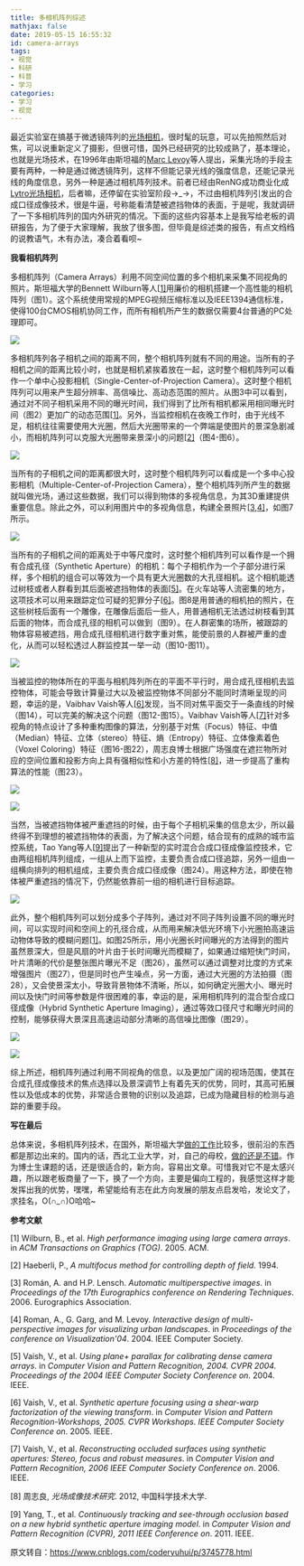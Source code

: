 ```yaml
---
title: 多相机阵列综述
mathjax: false
date: 2019-05-15 16:55:32
id: camera-arrays
tags:
- 视觉
- 科研
- 科普
- 学习
categories:
- 学习
- 视觉
---
```


最近实验室在搞基于微透镜阵列的[光场相机](http://baike.baidu.com/view/5979448.htm?fr=aladdin)，很时髦的玩意，可以先拍照然后对焦，可以说重新定义了摄影，但很可惜，国外已经研究的比较成熟了，基本理论，也就是光场技术，在1996年由斯坦福的[Marc Levoy](http://graphics.stanford.edu/~levoy/)等人提出，采集光场的手段主要有两种，一种是通过微透镜阵列，这样不但能记录光线的强度信息，还能记录光线的角度信息，另外一种是通过相机阵列技术。前者已经由RenNG成功商业化成[Lytro光场相机](https://www.lytro.com/)，后者嘛，还停留在实验室阶段→_→，不过由相机阵列引发出的合成口径成像技术，很是牛逼，号称能看清楚被遮挡物体的表面，于是呢，我就调研了一下多相机阵列的国内外研究的情况。下面的这些内容基本上是我写给老板的调研报告，为了便于大家理解，我放了很多图，但毕竟是综述类的报告，有点文绉绉的说教语气，木有办法，凑合着看呗~

<!---more--->

**我看相机阵列**

多相机阵列（Camera Arrays）利用不同空间位置的多个相机来采集不同视角的照片。斯坦福大学的Bennett Wilburn等人[[1\]](https://www.cnblogs.com/coderyuhui/p/3745778.html#reference)用廉价的相机搭建一个高性能的相机阵列（图1）。这个系统使用常规的MPEG视频压缩标准以及IEEE1394通信标准，使得100台CMOS相机协同工作，而所有相机所产生的数据仅需要4台普通的PC处理即可。

![](https://zymin-1255632454.cos.ap-shanghai.myqcloud.com/0newblog/1557912363971.png)

多相机阵列各子相机之间的距离不同，整个相机阵列就有不同的用途。当所有的子相机之间的距离比较小时，也就是相机紧挨着放在一起，这时整个相机阵列可以看作一个单中心投影相机（Single-Center-of-Projection Camera）。这时整个相机阵列可以用来产生超分辨率、高信噪比、高动态范围的照片。从图3中可以看到，通过对不同子相机采用不同的曝光时间，我们得到了比所有相机都采用相同曝光时间（图2）更加广的动态范围[[1\]](https://www.cnblogs.com/coderyuhui/p/3745778.html#reference)。另外，当监控相机在夜晚工作时，由于光线不足，相机往往需要使用大光圈，然后大光圈带来的一个弊端是使图片的景深急剧减小，而相机阵列可以克服大光圈带来景深小的问题[[2\]](https://www.cnblogs.com/coderyuhui/p/3745778.html#reference)（图4-图6）。

 ![](https://zymin-1255632454.cos.ap-shanghai.myqcloud.com/0newblog/1557912347260.png)      

当所有的子相机之间的距离都很大时，这时整个相机阵列可以看成是一个多中心投影相机（Multiple-Center-of-Projection Camera），整个相机阵列所产生的数据就叫做光场，通过这些数据，我们可以得到物体的多视角信息，为其3D重建提供重要信息。除此之外，可以利用图片中的多视角信息，构建全景照片[[3](https://www.cnblogs.com/coderyuhui/p/3745778.html#reference),[4\]](https://www.cnblogs.com/coderyuhui/p/3745778.html#reference)，如图7所示。

![](https://zymin-1255632454.cos.ap-shanghai.myqcloud.com/0newblog/1557912390488.png)

当所有的子相机之间的距离处于中等尺度时，这时整个相机阵列可以看作是一个拥有合成孔径（Synthetic Aperture）的相机：每个子相机作为一个子部分进行采样，多个相机的组合可以等效为一个具有更大光圈数的大孔径相机。这个相机能透过树枝或者人群看到其后面被遮挡物体的表面[[5\]](https://www.cnblogs.com/coderyuhui/p/3745778.html#reference)。在火车站等人流密集的地方，这项技术可以用来跟踪定位可疑的犯罪分子[[6\]](https://www.cnblogs.com/coderyuhui/p/3745778.html#reference)。图8是用普通的相机拍的照片，在这些树枝后面有一个雕像，在雕像后面后一些人，用普通相机无法透过树枝看到其后面的物体，而合成孔径的相机可以做到（图9）。在人群密集的场所，被跟踪的物体容易被遮挡，用合成孔径相机进行数字重对焦，能使前景的人群被严重的虚化，从而可以轻松透过人群监控其一举一动（图10-图11）。

![](https://zymin-1255632454.cos.ap-shanghai.myqcloud.com/0newblog/1557912458976.png)      

当被监控的物体所在的平面与相机阵列所在的平面不平行时，用合成孔径相机去监控物体，可能会导致计算量过大以及被监控物体不同部分不能同时清晰呈现的问题，幸运的是，Vaibhav Vaish等人[[6\]](https://www.cnblogs.com/coderyuhui/p/3745778.html#reference)发现，当不同对焦平面交于一条直线的时候（图14），可以完美的解决这个问题（图12-图15）。Vaibhav Vaish等人[[7\]](https://www.cnblogs.com/coderyuhui/p/3745778.html#reference)针对多视角的特点设计了多种重构图像的算法，分别基于对焦（Focus）特征、中值（Median）特征、立体（stereo）特征、熵（Entropy）特征、立体像素着色（Voxel Coloring）特征（图16-图22），周志良博士根据广场强度在遮拦物所对应的空间位置和投影方向上具有强相似性和小方差的特性[[8\]](https://www.cnblogs.com/coderyuhui/p/3745778.html#reference)，进一步提高了重构算法的性能（图23）。

![](https://zymin-1255632454.cos.ap-shanghai.myqcloud.com/0newblog/1557912481384.png)

![](https://zymin-1255632454.cos.ap-shanghai.myqcloud.com/0newblog/1557912514482.png)

当然，当被遮挡物体被严重遮挡的时候，由于每个子相机采集的信息太少，所以最终得不到理想的被遮挡物体的表面，为了解决这个问题，结合现有的成熟的城市监控系统，Tao Yang等人[[9\]](https://www.cnblogs.com/coderyuhui/p/3745778.html#reference)提出了一种新型的实时混合合成口径成像监控技术，它由两组相机阵列组成，一组从上而下监控，主要负责合成口径追踪，另外一组由一组横向排列的相机组成，主要负责合成口径成像（图24）。用这种方法，即使在物体被严重遮挡的情况下，仍然能依靠前一组的相机进行目标追踪。

![](https://zymin-1255632454.cos.ap-shanghai.myqcloud.com/0newblog/1557912529760.png)

此外，整个相机阵列可以划分成多个子阵列，通过对不同子阵列设置不同的曝光时间，可以实现时间和空间上的孔径合成，从而用来解决低光环境下小光圈拍高速运动物体导致的模糊问题[[1\]](https://www.cnblogs.com/coderyuhui/p/3745778.html#reference)。如图25所示，用小光圈长时间曝光的方法得到的图片虽然景深大，但是风扇的叶片由于长时间曝光而模糊了，如果通过缩短快门时间，叶片清晰的代价是整张图片曝光不足（图26），虽然可以通过调整对比度的方式来增强图片（图27），但是同时也产生噪点，另一方面，通过大光圈的方法拍摄（图28），又会使景深太小，导致背景物体不清晰，所以，如何确定光圈大小、曝光时间以及快门时间等参数是件很困难的事，幸运的是，采用相机阵列的混合型合成口径成像（Hybrid Synthetic Aperture Imaging），通过等效口径尺寸和曝光时间的控制，能够获得大景深且高速运动部分清晰的高信噪比图像（图29）。

![](https://zymin-1255632454.cos.ap-shanghai.myqcloud.com/0newblog/1557912546459.png)

![](https://zymin-1255632454.cos.ap-shanghai.myqcloud.com/0newblog/1557912562584.png) 

综上所述，相机阵列通过利用不同视角的信息，以及更加广阔的视场范围，使其在合成孔径成像技术的焦点选择以及景深调节上有着先天的优势，同时，其高可拓展性以及低成本的优势，非常适合景物的识别以及追踪，已成为隐藏目标的检测与追踪的重要手段。

**写在最后**

总体来说，多相机阵列技术，在国外，斯坦福大学[做的工作](http://graphics.stanford.edu/projects/array/)比较多，很前沿的东西都是那边出来的。国内的话，西北工业大学，对，自己的母校，[做的还是不错](http://www.saiip-vision.org/tyang/index.html)。作为博士生课题的话，还是很适合的，新方向，容易出文章。可惜我对它不是太感兴趣，所以跟老板商量了一下，换了一个方向，主要是偏向工程的，我感觉这样才能发挥出我的优势，嘿嘿，希望能给有志在此方向发展的朋友点启发哈，发论文了，求挂名，O(∩_∩)O哈哈~

**参考文献**

[1] Wilburn, B., et al. *High performance imaging using large camera arrays*. in *ACM Transactions on Graphics (TOG)*. 2005. ACM.

[2] Haeberli, P., *A multifocus method for controlling depth of field.* 1994.

[3] Román, A. and H.P. Lensch. *Automatic multiperspective images*. in *Proceedings of the 17th Eurographics conference on Rendering Techniques*. 2006. Eurographics Association.

[4] Roman, A., G. Garg, and M. Levoy. *Interactive design of multi-perspective images for visualizing urban landscapes*. in *Proceedings of the conference on Visualization'04*. 2004. IEEE Computer Society.

[5] Vaish, V., et al. *Using plane+ parallax for calibrating dense camera arrays*. in *Computer Vision and Pattern Recognition, 2004. CVPR 2004. Proceedings of the 2004 IEEE Computer Society Conference on*. 2004. IEEE.

[6] Vaish, V., et al. *Synthetic aperture focusing using a shear-warp factorization of the viewing transform*. in *Computer Vision and Pattern Recognition-Workshops, 2005. CVPR Workshops. IEEE Computer Society Conference on*. 2005. IEEE.

[7] Vaish, V., et al. *Reconstructing occluded surfaces using synthetic apertures: Stereo, focus and robust measures*. in *Computer Vision and Pattern Recognition, 2006 IEEE Computer Society Conference on*. 2006. IEEE.

[8] 周志良, *光场成像技术研究*. 2012, 中国科学技术大学.

[9] Yang, T., et al. *Continuously tracking and see-through occlusion based on a new hybrid synthetic aperture imaging model*. in *Computer Vision and Pattern Recognition (CVPR), 2011 IEEE Conference on*. 2011. IEEE.



原文转自：https://www.cnblogs.com/coderyuhui/p/3745778.html